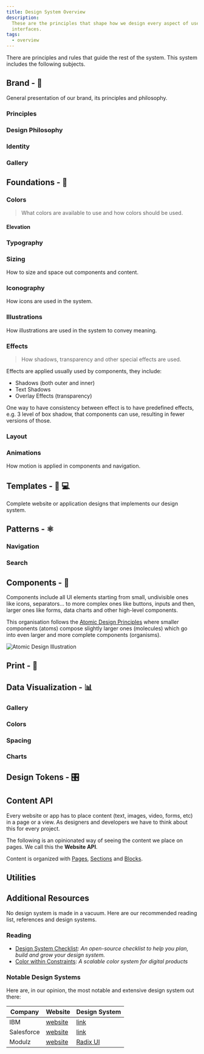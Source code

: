 ```yaml
---
title: Design System Overview
description:
  These are the principles that shape how we design every aspect of user
  interfaces.
tags:
  - overview
---
```


<DocHeader props={props}/>

There are principles and rules that guide the rest of the system. This system
includes the following subjects.

## Brand - 💎

General presentation of our brand, its principles and philosophy.

### Principles

### Design Philosophy

### Identity

### Gallery

## Foundations - 📐

### Colors

> What colors are available to use and how colors should be used.

#### Elevation

### Typography

### Sizing

How to size and space out components and content.

### Iconography

How icons are used in the system.

### Illustrations

How illustrations are used in the system to convey meaning.

### Effects

> How shadows, transparency and other special effects are used.

Effects are applied usually used by components, they include:

- Shadows (both outer and inner)
- Text Shadows
- Overlay Effects (transparency)

One way to have consistency between effect is to have predefined effects, e.g. 3
level of box shadow, that components can use, resulting in fewer versions of
those.

### Layout

### Animations

How motion is applied in components and navigation.

## Templates - 📱 💻

Complete website or application designs that implements our design system.

## Patterns - ⚛️

### Navigation

### Search

## Components - 🔶

Components include all UI elements starting from small, undivisible ones like
icons, separators... to more complex ones like buttons, inputs and then, larger
ones like forms, data charts and other high-level components.

This organisation follows the
[Atomic Design Principles](https://bradfrost.com/blog/post/atomic-web-design/)
where smaller components (atoms) compose slightly larger ones (molecules) which
go into even larger and more complete components (organisms).

![Atomic Design Illustration](https://bradfrost.com/wp-content/uploads/2019/06/atomic-design-product.jpg)

## Print - 📄

## Data Visualization - 📊

### Gallery

### Colors

### Spacing

### Charts

## Design Tokens - 🎛️

## Content API

Every website or app has to place content (text, images, video, forms, etc) in a
page or a view. As designers and developers we have to think about this for
every project.

The following is an opinionated way of seeing the content we place on pages. We
call this the **Website API**.

Content is organized with [Pages](/design-system/content/pages/),
[Sections](/design-system/content/sections/) and
[Blocks](/design-system/content/blocks/).

## Utilities

## Additional Resources

No design system is made in a vacuum. Here are our recommended reading list,
references and design systems.

### Reading

- [Design System Checklist](https://www.designsystemchecklist.com/): _An
  open-source checklist to help you plan, build and grow your design system._
- [Color within Constraints](https://medium.com/tap-to-dismiss/color-within-constraints-d6f777a3b72d):&nbsp;_A
  scalable color system for digital products_

### Notable Design Systems

Here are, in our opinion, the most notable and extensive design system out
there:

| Company    | Website                                | Design System                                  |
| ---------- | -------------------------------------- | ---------------------------------------------- |
| IBM        | [website](https://www.ibm.com/)        | [link](https://www.carbondesignsystem.com/)    |
| Salesforce | [website](https://www.salesforce.com/) | [link](https://www.lightningdesignsystem.com/) |
| Modulz     | [website](https://www.modulz.app/)     | [Radix UI](https://radix-ui.com/)              |
